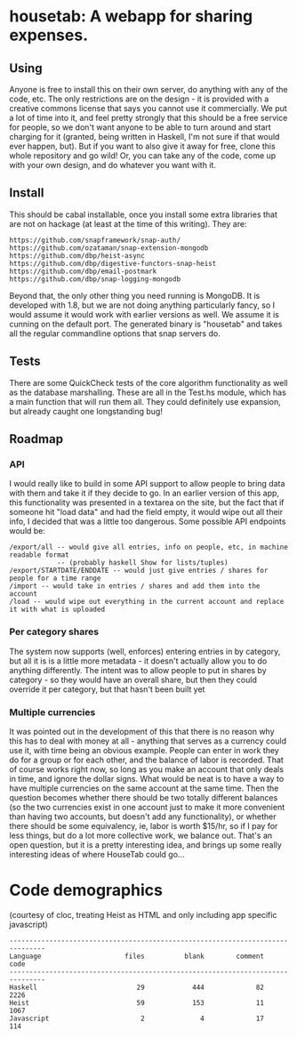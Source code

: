 # housetab: A webapp for sharing expenses.

## Using

Anyone is free to install this on their own server, do anything with any of the code, etc. The only restrictions are on the design - it is provided with a creative commons license that says you cannot use it commercially. We put a lot of time into it, and feel pretty strongly that this should be a free service for people, so we don't want anyone to be able to turn around and start charging for it (granted, being written in Haskell, I'm not sure if that would ever happen, but). But if you want to also give it away for free, clone this whole repository and go wild! Or, you can take any of the code, come up with your own design, and do whatever you want with it. 

## Install

This should be cabal installable, once you install some extra libraries that are not on hackage (at least at the time of this writing). They are:

    https://github.com/snapframework/snap-auth/
    https://github.com/ozataman/snap-extension-mongodb
    https://github.com/dbp/heist-async
    https://github.com/dbp/digestive-functors-snap-heist
    https://github.com/dbp/email-postmark
    https://github.com/dbp/snap-logging-mongodb

Beyond that, the only other thing you need running is MongoDB. It is developed with 1.8, but we are not doing anything particularly fancy, so I would assume it would work with earlier versions as well. We assume it is cunning on the default port. The generated binary is "housetab" and takes all the regular commandline options that snap servers do. 

## Tests

There are some QuickCheck tests of the core algorithm functionality as well as the database marshalling. These are all in the Test.hs module, which has a main function that will run them all. They could definitely use expansion, but already caught one longstanding bug!

## Roadmap

### API
I would really like to build in some API support to allow people to bring data with them and take it if they decide to go. In an earlier version of this app, this functionality was presented in a textarea on the site, but the fact that if someone hit "load data" and had the field empty, it would wipe out all their info, I decided that was a little too dangerous. Some possible API endpoints would be:

    /export/all -- would give all entries, info on people, etc, in machine readable format 
                -- (probably haskell Show for lists/tuples)
    /export/STARTDATE/ENDDATE -- would just give entries / shares for people for a time range
    /import -- would take in entries / shares and add them into the account
    /load -- would wipe out everything in the current account and replace it with what is uploaded

### Per category shares
The system now supports (well, enforces) entering entries in by category, but all it is is a little more metadata - it doesn't actually allow you to do anything differently. The intent was to allow people to put in shares by category - so they would have an overall share, but then they could override it per category, but that hasn't been built yet

### Multiple currencies
It was pointed out in the development of this that there is no reason why this has to deal with money at all - anything that serves as a currency could use it, with time being an obvious example. People can enter in work they do for a group or for each other, and the balance of labor is recorded. That of course works right now, so long as you make an account that only deals in time, and ignore the dollar signs. What would be neat is to have a way to have multiple currencies on the same account at the same time. Then the question becomes whether there should be two totally different balances (so the two currencies exist in one account just to make it more convenient than having two accounts, but doesn't add any functionality), or whether there should be some equivalency, ie, labor is worth $15/hr, so if I pay for less things, but do a lot more collective work, we balance out. That's an open question, but it is a pretty interesting idea, and brings up some really interesting ideas of where HouseTab could go... 

# Code demographics 

(courtesy of cloc, treating Heist as HTML and only including app specific javascript)

    -------------------------------------------------------------------------------
    Language                     files          blank        comment           code
    -------------------------------------------------------------------------------
    Haskell                         29            444             82           2226
    Heist                           59            153             11           1067
    Javascript                       2              4             17            114
 